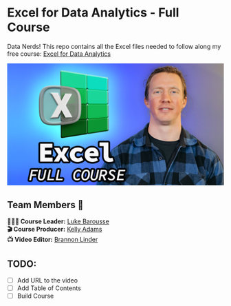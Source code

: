 # Excel for Data Analytics - Full Course

Data Nerds! This repo contains all the Excel files needed to follow along my free course: [Excel for Data Analytics](https://lukebarousse.com/excel)

[![Excel for Data Analytics](images/Excel_Data_Analytics_v1.png)]()
## Team Members 👥
**🙋🏼‍♂️ Course Leader:** [Luke Barousse](https://www.linkedin.com/in/luke-b)  
**🎬 Course Producer:** [Kelly Adams](https://www.linkedin.com/in/kellyjianadams)  
**📺 Video Editor:** [Brannon Linder](https://www.linkedin.com/in/brannonlinder)

## TODO:
- [ ] Add URL to the video
- [ ] Add Table of Contents
- [ ] Build Course